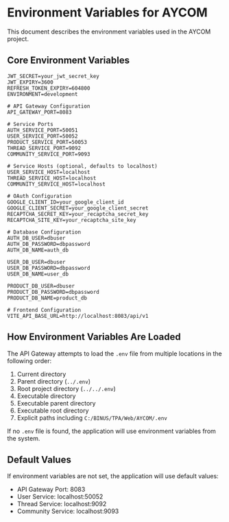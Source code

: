 # Environment Variables for AYCOM

This document describes the environment variables used in the AYCOM project.

## Core Environment Variables

```env
JWT_SECRET=your_jwt_secret_key
JWT_EXPIRY=3600
REFRESH_TOKEN_EXPIRY=604800
ENVIRONMENT=development

# API Gateway Configuration
API_GATEWAY_PORT=8083

# Service Ports
AUTH_SERVICE_PORT=50051
USER_SERVICE_PORT=50052
PRODUCT_SERVICE_PORT=50053
THREAD_SERVICE_PORT=9092
COMMUNITY_SERVICE_PORT=9093

# Service Hosts (optional, defaults to localhost)
USER_SERVICE_HOST=localhost
THREAD_SERVICE_HOST=localhost
COMMUNITY_SERVICE_HOST=localhost

# OAuth Configuration
GOOGLE_CLIENT_ID=your_google_client_id
GOOGLE_CLIENT_SECRET=your_google_client_secret
RECAPTCHA_SECRET_KEY=your_recaptcha_secret_key
RECAPTCHA_SITE_KEY=your_recaptcha_site_key

# Database Configuration
AUTH_DB_USER=dbuser
AUTH_DB_PASSWORD=dbpassword
AUTH_DB_NAME=auth_db

USER_DB_USER=dbuser
USER_DB_PASSWORD=dbpassword
USER_DB_NAME=user_db

PRODUCT_DB_USER=dbuser
PRODUCT_DB_PASSWORD=dbpassword
PRODUCT_DB_NAME=product_db

# Frontend Configuration
VITE_API_BASE_URL=http://localhost:8083/api/v1
```

## How Environment Variables Are Loaded

The API Gateway attempts to load the `.env` file from multiple locations in the following order:

1. Current directory
2. Parent directory (`../.env`)  
3. Root project directory (`../../.env`)
4. Executable directory
5. Executable parent directory
6. Executable root directory
7. Explicit paths including `C:/BINUS/TPA/Web/AYCOM/.env`

If no `.env` file is found, the application will use environment variables from the system.

## Default Values

If environment variables are not set, the application will use default values:

- API Gateway Port: 8083
- User Service: localhost:50052
- Thread Service: localhost:9092
- Community Service: localhost:9093
